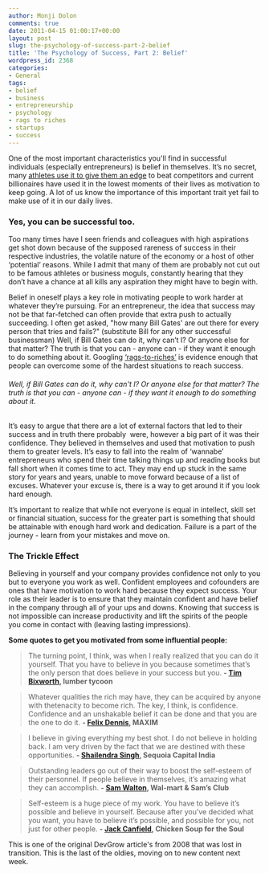 ```yaml
---
author: Monji Dolon
comments: true
date: 2011-04-15 01:00:17+00:00
layout: post
slug: the-psychology-of-success-part-2-belief
title: 'The Psychology of Success, Part 2: Belief'
wordpress_id: 2368
categories:
- General
tags:
- belief
- business
- entrepreneurship
- psychology
- rags to riches
- startups
- success
---
```


One of the most important characteristics you'll find in successful individuals (especially entrepreneurs) is belief in themselves. It’s no secret, many [athletes use it to give them an edge](http://swimming.about.com/od/swimmingmindtrainingtips/qt/believe_success.htm) to beat competitors and current billionaires have used it in the lowest moments of their lives as motivation to keep going. A lot of us know the importance of this important trait yet fail to make use of it in our daily lives.



### Yes, you can be successful too.



Too many times have I seen friends and colleagues with high aspirations get shot down because of the supposed rareness of success in their respective industries, the volatile nature of the economy or a host of other ‘potential’ reasons. While I admit that many of them are probably not cut out to be famous athletes or business moguls, constantly hearing that they don’t have a chance at all kills any aspiration they might have to begin with.

Belief in oneself plays a key role in motivating people to work harder at whatever they’re pursuing. For an entrepreneur, the idea that success may not be that far-fetched can often provide that extra push to actually succeeding. I often get asked, "how many Bill Gates' are out there for every person that tries and fails?" (substitute Bill for any other successful businessman) Well, if Bill Gates can do it, why can’t I? Or anyone else for that matter? The truth is that you can - anyone can - if they want it enough to do something about it. Googling [‘rags-to-riches’](http://www.google.com/search?hl=en&q=rags+to+riches&btnG=Google+Search&aq=f&oq=) is evidence enough that people can overcome some of the hardest situations to reach success.



###### Well, if Bill Gates can do it, why can't I? Or anyone else for that matter? The truth is that you can - anyone can - if they want it enough to do something about it.



It’s easy to argue that there are a lot of external factors that led to their success and in truth there probably  were, however a big part of it was their confidence. They believed in themselves and used that motivation to push them to greater levels. It’s easy to fall into the realm of ‘wannabe’ entrepreneurs who spend their time talking things up and reading books but fall short when it comes time to act. They may end up stuck in the same story for years and years, unable to move forward because of a list of excuses. Whatever your excuse is, there is a way to get around it if you look hard enough.

It’s important to realize that while not everyone is equal in intellect, skill set or financial situation, success for the greater part is something that should be attainable with enough hard work and dedication. Failure is a part of the journey - learn from your mistakes and move on.



### The Trickle Effect



Believing in yourself and your company provides confidence not only to you but to everyone you work as well. Confident employees and cofounders are ones that have motivation to work hard because they expect success. Your role as their leader is to ensure that they maintain confident and have belief in the company through all of your ups and downs. Knowing that success is not impossible can increase productivity and lift the spirits of the people you come in contact with (leaving lasting impressions).

**Some quotes to get you motivated from some influential people:**



> The turning point, I think, was when I really realized that you can do it yourself. That you have to believe in you because sometimes that’s the only person that does believe in your success but you.
**- [Tim Bixworth](http://www.forbes.com/2006/09/20/ent-manage_biz_06rich400_self_made_entrepreneurs_tim_blixseth.html), lumber tycoon**





> Whatever qualities the rich may have, they can be acquired by anyone with thetenacity to become rich. The key, I think, is confidence. Confidence and an unshakable belief it can be done and that you are the one to do it.
**- [Felix Dennis](http://en.wikipedia.org/wiki/Felix_Dennis), MAXIM**[](http://en.wikipedia.org/wiki/Felix_Dennis)





> I believe in giving everything my best shot. I do not believe in holding back. I am very driven by the fact that we are destined with these opportunities.
**- [Shailendra Singh](http://www.sequoiacapitaloperations.sg/people/shailendra-singh/), Sequoia Capital India**[](http://www.sequoiacapitaloperations.sg/people/shailendra-singh/)





> Outstanding leaders go out of their way to boost the self-esteem of their personnel. If people believe in themselves, it’s amazing what they can accomplish.
**- [Sam Walton](http://en.wikipedia.org/wiki/Sam_Walton), Wal-mart & Sam’s Club**





> Self-esteem is a huge piece of my work. You have to believe it’s possible and believe in yourself. Because after you’ve decided what you want, you have to believe it’s possible, and possible for you, not just for other people.
**- [Jack Canfield](http://en.wikipedia.org/wiki/Jack_Canfield), Chicken Soup for the Soul**





This is one of the original DevGrow article's from 2008 that was lost in transition.  This is the last of the oldies, moving on to new content next week.
